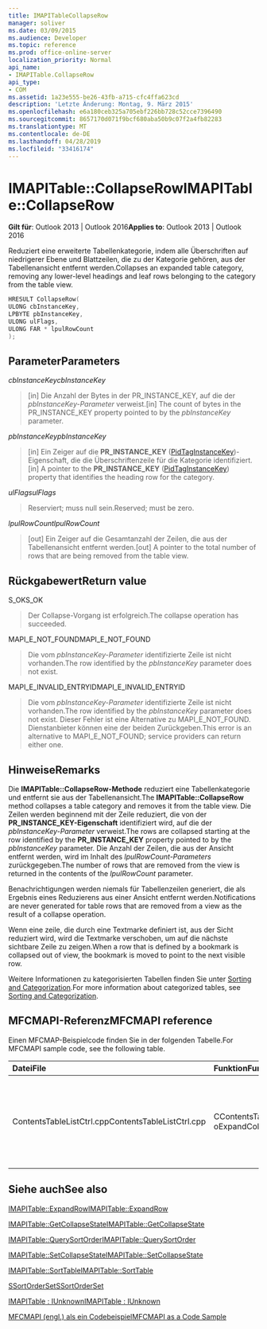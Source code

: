 ```yaml
---
title: IMAPITableCollapseRow
manager: soliver
ms.date: 03/09/2015
ms.audience: Developer
ms.topic: reference
ms.prod: office-online-server
localization_priority: Normal
api_name:
- IMAPITable.CollapseRow
api_type:
- COM
ms.assetid: 1a23e555-be26-43fb-a715-cfc4ffa623cd
description: 'Letzte Änderung: Montag, 9. März 2015'
ms.openlocfilehash: e6a180ceb325a705ebf226bb728c52cce7396490
ms.sourcegitcommit: 8657170d071f9bcf680aba50b9c07f2a4fb82283
ms.translationtype: MT
ms.contentlocale: de-DE
ms.lasthandoff: 04/28/2019
ms.locfileid: "33416174"
---
```

# <a name="imapitablecollapserow"></a><span data-ttu-id="68ead-103">IMAPITable::CollapseRow</span><span class="sxs-lookup"><span data-stu-id="68ead-103">IMAPITable::CollapseRow</span></span>

  
  
<span data-ttu-id="68ead-104">**Gilt für**: Outlook 2013 | Outlook 2016</span><span class="sxs-lookup"><span data-stu-id="68ead-104">**Applies to**: Outlook 2013 | Outlook 2016</span></span> 
  
<span data-ttu-id="68ead-105">Reduziert eine erweiterte Tabellenkategorie, indem alle Überschriften auf niedrigerer Ebene und Blattzeilen, die zu der Kategorie gehören, aus der Tabellenansicht entfernt werden.</span><span class="sxs-lookup"><span data-stu-id="68ead-105">Collapses an expanded table category, removing any lower-level headings and leaf rows belonging to the category from the table view.</span></span>
  
```cpp
HRESULT CollapseRow(
ULONG cbInstanceKey,
LPBYTE pbInstanceKey,
ULONG ulFlags,
ULONG FAR * lpulRowCount
);
```

## <a name="parameters"></a><span data-ttu-id="68ead-106">Parameter</span><span class="sxs-lookup"><span data-stu-id="68ead-106">Parameters</span></span>

 <span data-ttu-id="68ead-107">_cbInstanceKey_</span><span class="sxs-lookup"><span data-stu-id="68ead-107">_cbInstanceKey_</span></span>
  
> <span data-ttu-id="68ead-108">[in] Die Anzahl der Bytes in der PR_INSTANCE_KEY, auf die der  _pbInstanceKey-Parameter_ verweist.</span><span class="sxs-lookup"><span data-stu-id="68ead-108">[in] The count of bytes in the PR_INSTANCE_KEY property pointed to by the  _pbInstanceKey_ parameter.</span></span> 
    
 <span data-ttu-id="68ead-109">_pbInstanceKey_</span><span class="sxs-lookup"><span data-stu-id="68ead-109">_pbInstanceKey_</span></span>
  
> <span data-ttu-id="68ead-110">[in] Ein Zeiger auf die **PR_INSTANCE_KEY** ([PidTagInstanceKey](pidtaginstancekey-canonical-property.md))-Eigenschaft, die die Überschriftenzeile für die Kategorie identifiziert.</span><span class="sxs-lookup"><span data-stu-id="68ead-110">[in] A pointer to the **PR_INSTANCE_KEY** ([PidTagInstanceKey](pidtaginstancekey-canonical-property.md)) property that identifies the heading row for the category.</span></span> 
    
 <span data-ttu-id="68ead-111">_ulFlags_</span><span class="sxs-lookup"><span data-stu-id="68ead-111">_ulFlags_</span></span>
  
> <span data-ttu-id="68ead-112">Reserviert; muss null sein.</span><span class="sxs-lookup"><span data-stu-id="68ead-112">Reserved; must be zero.</span></span>
    
 <span data-ttu-id="68ead-113">_lpulRowCount_</span><span class="sxs-lookup"><span data-stu-id="68ead-113">_lpulRowCount_</span></span>
  
> <span data-ttu-id="68ead-114">[out] Ein Zeiger auf die Gesamtanzahl der Zeilen, die aus der Tabellenansicht entfernt werden.</span><span class="sxs-lookup"><span data-stu-id="68ead-114">[out] A pointer to the total number of rows that are being removed from the table view.</span></span>
    
## <a name="return-value"></a><span data-ttu-id="68ead-115">Rückgabewert</span><span class="sxs-lookup"><span data-stu-id="68ead-115">Return value</span></span>

<span data-ttu-id="68ead-116">S_OK</span><span class="sxs-lookup"><span data-stu-id="68ead-116">S_OK</span></span> 
  
> <span data-ttu-id="68ead-117">Der Collapse-Vorgang ist erfolgreich.</span><span class="sxs-lookup"><span data-stu-id="68ead-117">The collapse operation has succeeded.</span></span>
    
<span data-ttu-id="68ead-118">MAPI_E_NOT_FOUND</span><span class="sxs-lookup"><span data-stu-id="68ead-118">MAPI_E_NOT_FOUND</span></span> 
  
> <span data-ttu-id="68ead-119">Die vom  _pbInstanceKey-Parameter_ identifizierte Zeile ist nicht vorhanden.</span><span class="sxs-lookup"><span data-stu-id="68ead-119">The row identified by the  _pbInstanceKey_ parameter does not exist.</span></span> 
    
<span data-ttu-id="68ead-120">MAPI_E_INVALID_ENTRYID</span><span class="sxs-lookup"><span data-stu-id="68ead-120">MAPI_E_INVALID_ENTRYID</span></span> 
  
> <span data-ttu-id="68ead-121">Die vom  _pbInstanceKey-Parameter_ identifizierte Zeile ist nicht vorhanden.</span><span class="sxs-lookup"><span data-stu-id="68ead-121">The row identified by the  _pbInstanceKey_ parameter does not exist.</span></span> <span data-ttu-id="68ead-122">Dieser Fehler ist eine Alternative zu MAPI_E_NOT_FOUND. Dienstanbieter können eine der beiden Zurückgeben.</span><span class="sxs-lookup"><span data-stu-id="68ead-122">This error is an alternative to MAPI_E_NOT_FOUND; service providers can return either one.</span></span> 
    
## <a name="remarks"></a><span data-ttu-id="68ead-123">Hinweise</span><span class="sxs-lookup"><span data-stu-id="68ead-123">Remarks</span></span>

<span data-ttu-id="68ead-124">Die **IMAPITable::CollapseRow-Methode** reduziert eine Tabellenkategorie und entfernt sie aus der Tabellenansicht.</span><span class="sxs-lookup"><span data-stu-id="68ead-124">The **IMAPITable::CollapseRow** method collapses a table category and removes it from the table view.</span></span> <span data-ttu-id="68ead-125">Die Zeilen werden beginnend mit der Zeile reduziert, die von der **PR_INSTANCE_KEY-Eigenschaft** identifiziert wird, auf die der  _pbInstanceKey-Parameter_ verweist.</span><span class="sxs-lookup"><span data-stu-id="68ead-125">The rows are collapsed starting at the row identified by the **PR_INSTANCE_KEY** property pointed to by the  _pbInstanceKey_ parameter.</span></span> <span data-ttu-id="68ead-126">Die Anzahl der Zeilen, die aus der Ansicht entfernt werden, wird im Inhalt des  _lpulRowCount-Parameters_ zurückgegeben.</span><span class="sxs-lookup"><span data-stu-id="68ead-126">The number of rows that are removed from the view is returned in the contents of the  _lpulRowCount_ parameter.</span></span> 
  
<span data-ttu-id="68ead-127">Benachrichtigungen werden niemals für Tabellenzeilen generiert, die als Ergebnis eines Reduzierens aus einer Ansicht entfernt werden.</span><span class="sxs-lookup"><span data-stu-id="68ead-127">Notifications are never generated for table rows that are removed from a view as the result of a collapse operation.</span></span> 
  
<span data-ttu-id="68ead-128">Wenn eine zeile, die durch eine Textmarke definiert ist, aus der Sicht reduziert wird, wird die Textmarke verschoben, um auf die nächste sichtbare Zeile zu zeigen.</span><span class="sxs-lookup"><span data-stu-id="68ead-128">When a row that is defined by a bookmark is collapsed out of view, the bookmark is moved to point to the next visible row.</span></span> 
  
<span data-ttu-id="68ead-129">Weitere Informationen zu kategorisierten Tabellen finden Sie unter [Sorting and Categorization](sorting-and-categorization.md).</span><span class="sxs-lookup"><span data-stu-id="68ead-129">For more information about categorized tables, see [Sorting and Categorization](sorting-and-categorization.md).</span></span>
  
## <a name="mfcmapi-reference"></a><span data-ttu-id="68ead-130">MFCMAPI-Referenz</span><span class="sxs-lookup"><span data-stu-id="68ead-130">MFCMAPI reference</span></span>

<span data-ttu-id="68ead-131">Einen MFCMAP-Beispielcode finden Sie in der folgenden Tabelle.</span><span class="sxs-lookup"><span data-stu-id="68ead-131">For MFCMAPI sample code, see the following table.</span></span>
  
|<span data-ttu-id="68ead-132">**Datei**</span><span class="sxs-lookup"><span data-stu-id="68ead-132">**File**</span></span>|<span data-ttu-id="68ead-133">**Funktion**</span><span class="sxs-lookup"><span data-stu-id="68ead-133">**Function**</span></span>|<span data-ttu-id="68ead-134">**Comment**</span><span class="sxs-lookup"><span data-stu-id="68ead-134">**Comment**</span></span>|
|:-----|:-----|:-----|
|<span data-ttu-id="68ead-135">ContentsTableListCtrl.cpp</span><span class="sxs-lookup"><span data-stu-id="68ead-135">ContentsTableListCtrl.cpp</span></span>  <br/> |<span data-ttu-id="68ead-136">CContentsTableListCtrl::D oExpandCollapse</span><span class="sxs-lookup"><span data-stu-id="68ead-136">CContentsTableListCtrl::DoExpandCollapse</span></span>  <br/> |<span data-ttu-id="68ead-137">MFCMAPI verwendet die **IMAPITable::CollapseRow-Methode,** um eine Tabellenkategorie zu reduzieren.</span><span class="sxs-lookup"><span data-stu-id="68ead-137">MFCMAPI uses the **IMAPITable::CollapseRow** method to collapse a table category.</span></span>  <br/> |
   
## <a name="see-also"></a><span data-ttu-id="68ead-138">Siehe auch</span><span class="sxs-lookup"><span data-stu-id="68ead-138">See also</span></span>



[<span data-ttu-id="68ead-139">IMAPITable::ExpandRow</span><span class="sxs-lookup"><span data-stu-id="68ead-139">IMAPITable::ExpandRow</span></span>](imapitable-expandrow.md)
  
[<span data-ttu-id="68ead-140">IMAPITable::GetCollapseState</span><span class="sxs-lookup"><span data-stu-id="68ead-140">IMAPITable::GetCollapseState</span></span>](imapitable-getcollapsestate.md)
  
[<span data-ttu-id="68ead-141">IMAPITable::QuerySortOrder</span><span class="sxs-lookup"><span data-stu-id="68ead-141">IMAPITable::QuerySortOrder</span></span>](imapitable-querysortorder.md)
  
[<span data-ttu-id="68ead-142">IMAPITable::SetCollapseState</span><span class="sxs-lookup"><span data-stu-id="68ead-142">IMAPITable::SetCollapseState</span></span>](imapitable-setcollapsestate.md)
  
[<span data-ttu-id="68ead-143">IMAPITable::SortTable</span><span class="sxs-lookup"><span data-stu-id="68ead-143">IMAPITable::SortTable</span></span>](imapitable-sorttable.md)
  
[<span data-ttu-id="68ead-144">SSortOrderSet</span><span class="sxs-lookup"><span data-stu-id="68ead-144">SSortOrderSet</span></span>](ssortorderset.md)
  
[<span data-ttu-id="68ead-145">IMAPITable : IUnknown</span><span class="sxs-lookup"><span data-stu-id="68ead-145">IMAPITable : IUnknown</span></span>](imapitableiunknown.md)


[<span data-ttu-id="68ead-146">MFCMAPI (engl.) als ein Codebeispiel</span><span class="sxs-lookup"><span data-stu-id="68ead-146">MFCMAPI as a Code Sample</span></span>](mfcmapi-as-a-code-sample.md)

